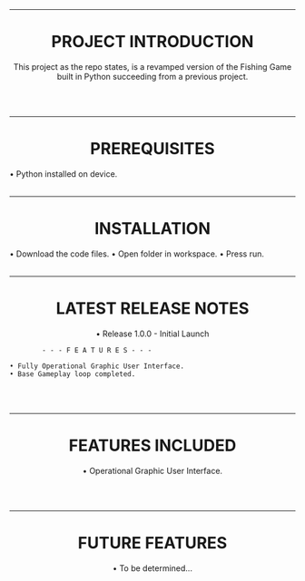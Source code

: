 <br>
<br>

---------------------------------------------------
<h1 align="center">PROJECT INTRODUCTION</h1>
<p align="center"> This project as the repo states, is a revamped version of the Fishing Game built in Python succeeding from a previous project. </p>
<br>
<br>

---------------------------------------------------
<h1 align="center">PREREQUISITES</h1>
• Python installed on device. 
<br>
<br>

---------------------------------------------------
<h1 align="center">INSTALLATION</h1>
• Download the code files.    
• Open folder in workspace.  
• Press run.  
<br>
<br>

---------------------------------------------------
<h1 align="center">LATEST RELEASE NOTES</h1>
<p align="center">
• Release 1.0.0 - Initial Launch

            - - - F E A T U R E S - - - 

    • Fully Operational Graphic User Interface.
    • Base Gameplay loop completed.

</p>
<br>
<br>

---------------------------------------------------
<h1 align="center">FEATURES INCLUDED</h1>

<p align="center">
• Operational Graphic User Interface.

<!---  ![alt text](https://github.com/MaidTho/Fishing-Game-Revamped/blob/main/top_image.png?raw=true) --->
</p>
<br>
<br>

---------------------------------------------------
<h1 align="center"> FUTURE FEATURES </h1>
<p align="center">
• To be determined...
</p>
<br>
<br>









